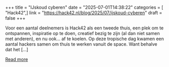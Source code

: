 +++
title = "IJskoud cyberen"
date = "2025-07-01T14:38:22"
categories = [ "Hack42",]
link = "https://hack42.nl/blog/2025/07/ijskoud-cyberen"
draft = false
+++

Voor een aantal deelnemers is Hack42 als een tweede thuis, een plek om te ontspannen, inspiratie op te doen, creatief bezig te zijn (al dan niet samen met anderen), en nu ook&#8230; af te koelen. Op deze tropische dag kwamen een aantal hackers samen om thuis te werken vanuit de space. Want behalve dat het [&#8230;]

[Read more](https://hack42.nl/blog/2025/07/ijskoud-cyberen)